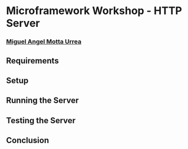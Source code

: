 # Microframework Workshop - HTTP Server

### [Miguel Angel Motta Urrea](https://github.com/MIGUEL-MOTTA-U)

## Requirements


## Setup

## Running the Server

## Testing the Server

## Conclusion

